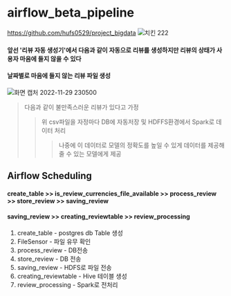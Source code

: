 # airflow_beta_pipeline
https://github.com/hufs0529/project_bigdata  ![치킨 222](https://user-images.githubusercontent.com/81501114/204549575-b8b6b3ad-63dd-4a3e-b506-371f140e6d94.png)

#### 앞선 '리뷰 자동 생성기'에서 다음과 같이 자동으로 리뷰를 생성하지만 리뷰의 상태가 사용자 마음에 들지 않을 수 있다
#### 날짜별로 마음에 들지 않는 리뷰 파일 생성 

![화면 캡처 2022-11-29 230500](https://user-images.githubusercontent.com/81501114/204550003-296ee74b-19bc-4549-840d-83a6c6967a54.png) 

> 다음과 같이 불만족스러운 리뷰가 있다고 가정
> > 위 csv파일을 자정마다 DB에 자동저장 및 HDFFS환경에서 Spark로 데이터 처리
> > > 나중에 이 데이터로 모델의 정확도를 높일 수 있게 데이터를 제공해줄 수 있는 모델에게 제공

## Airflow Scheduling
####  create_table  >> is_review_currencies_file_available >> process_review >> store_review >> saving_review 
####  saving_review >> creating_reviewtable >> review_processing

1. create_table - postgres db Table 생성
2. FileSensor - 파일 유무 확인
3. process_review - DB전송
4. store_review - DB 전송
5. saving_review - HDFS로 파일 전송
6. creating_reviewtable - Hive 테이블 생성
7. review_processing - Spark로 전처리
